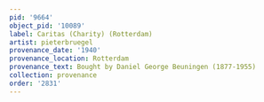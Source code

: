 ```yaml
---
pid: '9664'
object_pid: '10089'
label: Caritas (Charity) (Rotterdam)
artist: pieterbruegel
provenance_date: '1940'
provenance_location: Rotterdam
provenance_text: Bought by Daniel George Beuningen (1877-1955)
collection: provenance
order: '2831'
---
```


